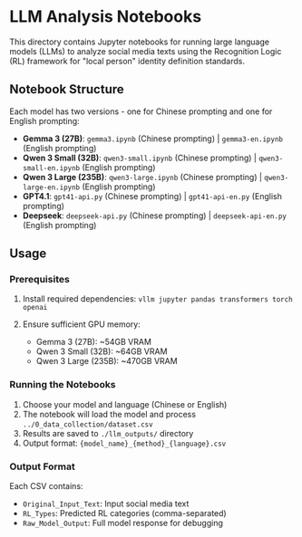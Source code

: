 # LLM Analysis Notebooks

This directory contains Jupyter notebooks for running large language models (LLMs) to analyze social media texts using the Recognition Logic (RL) framework for "local person" identity definition standards.

## Notebook Structure

Each model has two versions - one for Chinese prompting and one for English prompting:

- **Gemma 3 (27B)**: `gemma3.ipynb` (Chinese prompting) | `gemma3-en.ipynb` (English prompting)
- **Qwen 3 Small (32B)**: `qwen3-small.ipynb` (Chinese prompting) | `qwen3-small-en.ipynb` (English prompting)  
- **Qwen 3 Large (235B)**: `qwen3-large.ipynb` (Chinese prompting) | `qwen3-large-en.ipynb` (English prompting)
- **GPT4.1**: `gpt41-api.py` (Chinese prompting) | `gpt41-api-en.py` (English prompting)
- **Deepseek**: `deepseek-api.py` (Chinese prompting) | `deepseek-api-en.py` (English prompting)

## Usage

### Prerequisites

1. Install required dependencies:
   `vllm jupyter pandas transformers torch openai`

2. Ensure sufficient GPU memory:
   - Gemma 3 (27B): ~54GB VRAM
   - Qwen 3 Small (32B): ~64GB VRAM  
   - Qwen 3 Large (235B): ~470GB VRAM

### Running the Notebooks

1. Choose your model and language (Chinese or English)
2. The notebook will load the model and process `../0_data_collection/dataset.csv`
3. Results are saved to `./llm_outputs/` directory
4. Output format: `{model_name}_{method}_{language}.csv`

### Output Format

Each CSV contains:
- `Original_Input_Text`: Input social media text
- `RL_Types`: Predicted RL categories (comma-separated)
- `Raw_Model_Output`: Full model response for debugging